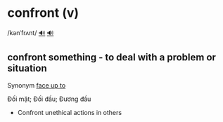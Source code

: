 # confront (v)

/kənˈfrʌnt/ [🔊](https://www.oxfordlearnersdictionaries.com/media/english/uk_pron/a/adm/admit/admit__gb_1.mp3) [🔊](https://www.oxfordlearnersdictionaries.com/media/english/us_pron/a/adm/admit/admit__us_2.mp3)

## confront something - to deal with a problem or situation

Synonym [face up to]()

Đối mặt; Đối đầu; Đương đầu 

- Confront unethical actions in others